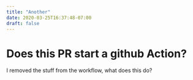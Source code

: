 ```yaml
---
title: "Another"
date: 2020-03-25T16:37:48-07:00
draft: false
---
```


# Does this PR start a github Action?

I removed the stuff from the workflow, what does this do?